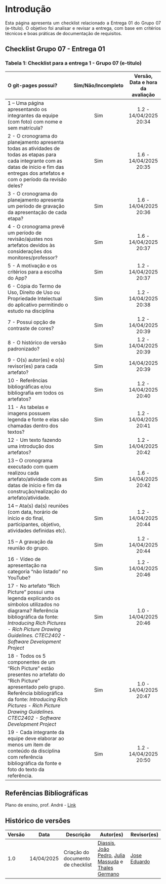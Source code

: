 # Introdução 
<p align="justify">
Esta página apresenta um checklist relacionado a Entrega 01 do Grupo 07 (e-titulo). O objetivo foi analisar e revisar a entrega, com base em critérios técnicos e boas práticas de documentação de requisitos. 
</p>

## Checklist Grupo 07 - Entrega 01

### Tabela 1: Checklist para a entrega 1 - Grupo 07 (e-titulo)

| O git-pages possui? | Sim/Não/Incompleto | Versão, Data e hora da avaliação |
| :------------------ | :----------------: | :-------------------------------: |
| 1 – Uma página apresentando os integrantes da equipe (com foto) com nome e sem matrícula? | Sim | 1.2 - 14/04/2025 20:34 |
| 2 - O cronograma do planejamento apresenta todas as atividades de todas as etapas para cada integrante com as datas de início e fim das entregas dos artefatos e com o período da revisão deles? | Sim | 1.6 - 14/04/2025 20:35 |
| 3 - O cronograma do planejamento apresenta um período de gravação da apresentação de cada etapa? | Sim | 1.6 - 14/04/2025 20:36  |
| 4 - O cronograma prevê um período de revisão/ajustes nos artefatos devidos às considerações dos monitores/professor? | Sim | 1.6 - 14/04/2025 20:37 |
| 5 - A motivação e os critérios para a escolha do App? | Sim  | 1.2 - 14/04/2025 20:37  |
| 6 - Cópia do Termo de Uso, Direito de Uso ou Propriedade Intelectual do aplicativo permitindo o estudo na disciplina | Sim  | 1.2 - 14/04/2025 20:38  |
| 7 - Possui opção de contraste de cores? | Sim | 1.2 - 14/04/2025 20:39 |
| 8 - O histórico de versão padronizado? | Sim | 1.2 - 14/04/2025 20:39 |
| 9 - O(s) autor(es) e o(s) revisor(es) para cada artefato? | Sim | 14/04/2025 20:39  |
| 10 - Referências bibliográficas e/ou bibliografia em todos os artefatos? | Sim | 1.2 - 14/04/2025 20:40  |
| 11 - As tabelas e imagens possuem legenda e fonte e elas são chamadas dentro dos textos? | Sim | 1.2 - 14/04/2025 20:41 |
| 12 - Um texto fazendo uma introdução dos artefatos? | Sim | 1.2 - 14/04/2025 20:42 |
| 13 – O cronograma executado com quem realizou cada artefato/atividade com as datas de início e fim da construção/realização do artefato/atividade. | Sim  | 1.6 - 14/04/2025 20:42 |
| 14 – Ata(s) da(s) reuniões (com data, horário de início e do final, participantes, objetivo, atividades definidas etc). | Sim | 1.2 - 14/04/2025 20:44 |
| 15 – A gravação da reunião do grupo. | Sim  | 1.2 - 14/04/2025 20:44 |
| 16 - Vídeo de apresentação na categoria “não listado” no YouTube? | Sim | 1.2 - 14/04/2025 20:46  |
| 17 - No artefato “Rich Picture” possui uma legenda explicando os símbolos utilizados no diagrama? Referência bibliográfica da fonte: *Introducing Rich Pictures - Rich Picture Drawing Guidelines. CTEC2402 - Software Development Project* | Sim | 1.0 - 14/04/2025 20:46 |
| 18 - Todos os 5 componentes de um “Rich Picture” estão presentes no artefato do “Rich Picture” apresentado pelo grupo. Referência bibliográfica da fonte: *Introducing Rich Pictures - Rich Picture Drawing Guidelines. CTEC2402 - Software Development Project* | Sim | 1.0 - 14/04/2025 20:47 |
| 19 - Cada integrante da equipe deve elaborar ao menos um item de conteúdo da disciplina com referência bibliográfica da fonte e foto do texto da referência. | Sim  | 1.2 - 14/04/2025 20:50  |


## Referências Bibliográficas 

Plano de ensino, prof. André - [Link](https://aprender3.unb.br/pluginfile.php/3106711/mod_resource/content/55/Lista%20de%20Verifificac%CC%A7a%CC%83o%20-%20Plano_de_Ensino%20RE%20012025%20Turma%2003%20v1.pdf)


## Histórico de versões
Versão |   Data  | Descrição | Autor(es) | Revisor(es)
------ | ---- | ------ | ---------- | ----------
1.0 | 14/04/2025 | Criação do documento de checklist | [Diassis](https://github.com/Diaxiz), [João Pedro](https://github.com/JpRodrigues2), [Julia Massuda](https://github.com/JuliaReis18) e [Thales Germano](https://github.com/thalesgvl) | [Jose Eduardo](https://github.com/jevprado) |